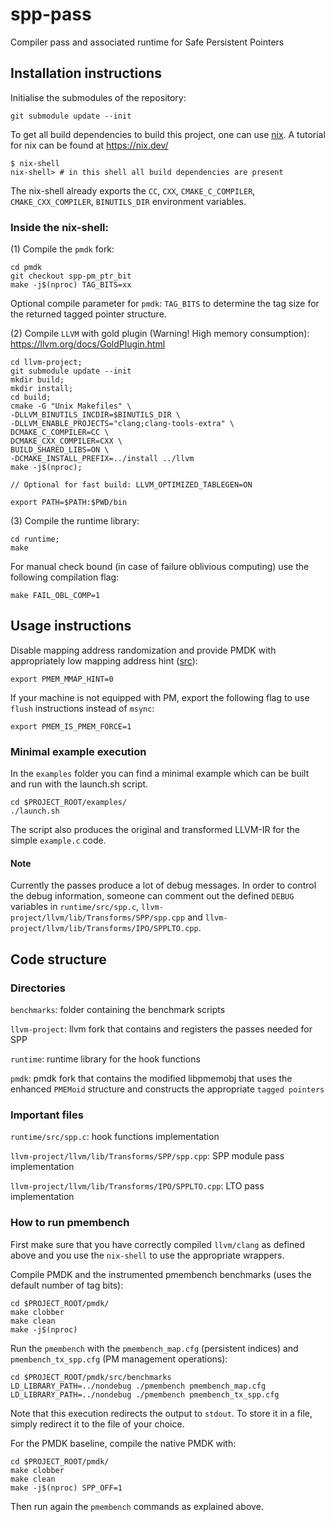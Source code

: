 # spp-pass

Compiler pass and associated runtime for Safe Persistent Pointers

## Installation instructions

Initialise the submodules of the repository:

```
git submodule update --init
```

To get all build dependencies to build this project, one can use [nix](https://nixos.org).
A tutorial for nix can be found at https://nix.dev/

```console
$ nix-shell
nix-shell> # in this shell all build dependencies are present
```

The nix-shell already exports the ```CC```, ```CXX```, ```CMAKE_C_COMPILER```, ```CMAKE_CXX_COMPILER```, ```BINUTILS_DIR``` environment variables.

### Inside the nix-shell:

(1) Compile the `pmdk` fork:

```
cd pmdk
git checkout spp-pm_ptr_bit
make -j$(nproc) TAG_BITS=xx
```
Optional compile parameter for `pmdk`: `TAG_BITS` to determine the tag size for the returned tagged pointer structure. 


(2) Compile `LLVM` with gold plugin (Warning! High memory consumption):
https://llvm.org/docs/GoldPlugin.html
```
cd llvm-project;
git submodule update --init
mkdir build;
mkdir install;
cd build;
cmake -G "Unix Makefiles" \
-DLLVM_BINUTILS_INCDIR=$BINUTILS_DIR \
-DLLVM_ENABLE_PROJECTS="clang;clang-tools-extra" \
DCMAKE_C_COMPILER=CC \
DCMAKE_CXX_COMPILER=CXX \
BUILD_SHARED_LIBS=ON \
-DCMAKE_INSTALL_PREFIX=../install ../llvm
make -j$(nproc);

// Optional for fast build: LLVM_OPTIMIZED_TABLEGEN=ON

export PATH=$PATH:$PWD/bin
```

(3) Compile the runtime library:
```
cd runtime;
make
```

For manual check bound (in case of failure oblivious computing) use the following compilation flag:
```
make FAIL_OBL_COMP=1
```

## Usage instructions

Disable mapping address randomization and provide PMDK with appropriately low mapping address hint ([src](https://pmem.io/pmdk/manpages/linux/v1.0/libpmem.3.html)):
```
export PMEM_MMAP_HINT=0
```

If your machine is not equipped with PM, export the following flag to use `flush` instructions instead of `msync`:
```
export PMEM_IS_PMEM_FORCE=1
```

### Minimal example execution

In the `examples` folder you can find a minimal example which can be built and run with the launch.sh script.
```
cd $PROJECT_ROOT/examples/
./launch.sh
```
The script also produces the original and transformed LLVM-IR for the simple `example.c` code.

#### Note
Currently the passes produce a lot of debug messages. In order to control the debug information, someone can comment out the defined `DEBUG` variables in `runtime/src/spp.c`, `llvm-project/llvm/lib/Transforms/SPP/spp.cpp` and `llvm-project/llvm/lib/Transforms/IPO/SPPLTO.cpp`.

## Code structure

### Directories
`benchmarks`: folder containing the benchmark scripts

`llvm-project`: llvm fork that contains and registers the passes needed for SPP

`runtime`: runtime library for the hook functions

`pmdk`: pmdk fork that contains the modified libpmemobj that uses the enhanced `PMEMoid` structure and constructs the appropriate `tagged pointers`

### Important files

`runtime/src/spp.c`: hook functions implementation

`llvm-project/llvm/lib/Transforms/SPP/spp.cpp`: SPP module pass implementation

`llvm-project/llvm/lib/Transforms/IPO/SPPLTO.cpp`: LTO pass implementation

### How to run pmembench
First make sure that you have correctly compiled `llvm/clang` as defined above and you use the `nix-shell` to use the appropriate wrappers.

Compile PMDK and the instrumented pmembench benchmarks (uses the default number of tag bits):
```
cd $PROJECT_ROOT/pmdk/
make clobber
make clean
make -j$(nproc) 
```
Run the `pmembench` with the `pmembench_map.cfg` (persistent indices) and `pmembench_tx_spp.cfg` (PM management operations):
```
cd $PROJECT_ROOT/pmdk/src/benchmarks
LD_LIBRARY_PATH=../nondebug ./pmembench pmembench_map.cfg
LD_LIBRARY_PATH=../nondebug ./pmembench pmembench_tx_spp.cfg
```
Note that this execution redirects the output to `stdout`. To store it in a file, simply redirect it to the file of your choice.

For the PMDK baseline, compile the native PMDK with:
```
cd $PROJECT_ROOT/pmdk/
make clobber
make clean
make -j$(nproc) SPP_OFF=1
```
Then run again the `pmembench` commands as explained above.
